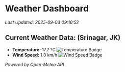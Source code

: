 
# Weather Dashboard

_Last Updated: 2025-09-03 09:10:52_

## Current Weather Data: (Srinagar, JK)
- **Temperature:** 17.7 °C ![Temperature Badge](https://img.shields.io/badge/Temperature-Low%20Temp-blue)
- **Wind Speed:** 1.8 km/h ![Wind Speed Badge](https://img.shields.io/badge/Wind%20Speed-Light%20Wind-blue)

*Powered by Open-Meteo API*
